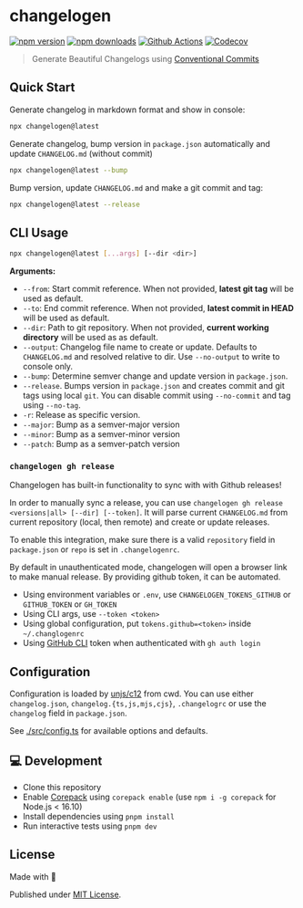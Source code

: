 # changelogen

[![npm version][npm-version-src]][npm-version-href]
[![npm downloads][npm-downloads-src]][npm-downloads-href]
[![Github Actions][github-actions-src]][github-actions-href]
[![Codecov][codecov-src]][codecov-href]

> Generate Beautiful Changelogs using [Conventional Commits](https://www.conventionalcommits.org/en/v1.0.0/)

## Quick Start

Generate changelog in markdown format and show in console:

```sh
npx changelogen@latest
```

Generate changelog, bump version in `package.json` automatically and update `CHANGELOG.md` (without commit)

```sh
npx changelogen@latest --bump
```

Bump version, update `CHANGELOG.md` and make a git commit and tag:

```sh
npx changelogen@latest --release
```

## CLI Usage

```sh
npx changelogen@latest [...args] [--dir <dir>]
```

**Arguments:**

- `--from`: Start commit reference. When not provided, **latest git tag** will be used as default.
- `--to`: End commit reference. When not provided, **latest commit in HEAD** will be used as default.
- `--dir`: Path to git repository. When not provided, **current working directory** will be used as as default.
- `--output`: Changelog file name to create or update. Defaults to `CHANGELOG.md` and resolved relative to dir. Use `--no-output` to write to console only.
- `--bump`: Determine semver change and update version in `package.json`.
- `--release`. Bumps version in `package.json` and creates commit and git tags using local `git`. You can disable commit using `--no-commit` and tag using `--no-tag`.
- `-r`: Release as specific version.
- `--major`: Bump as a semver-major version
- `--minor`: Bump as a semver-minor version
- `--patch`: Bump as a semver-patch version

### `changelogen gh release`

Changelogen has built-in functionality to sync with with Github releases!

In order to manually sync a release, you can use `changelogen gh release <versions|all> [--dir] [--token]`. It will parse current `CHANGELOG.md` from current repository (local, then remote) and create or update releases.

To enable this integration, make sure there is a valid `repository` field in `package.json` or `repo` is set in `.changelogenrc`.

By default in unauthenticated mode, changelogen will open a browser link to make manual release. By providing github token, it can be automated.

- Using environment variables or `.env`, use `CHANGELOGEN_TOKENS_GITHUB` or `GITHUB_TOKEN` or `GH_TOKEN`
- Using CLI args, use `--token <token>`
- Using global configuration, put `tokens.github=<token>` inside `~/.changlogenrc`
- Using [GitHub CLI](https://cli.github.com/) token when authenticated with `gh auth login`

## Configuration

Configuration is loaded by [unjs/c12](https://github.com/unjs/c12) from cwd. You can use either `changelog.json`, `changelog.{ts,js,mjs,cjs}`, `.changelogrc` or use the `changelog` field in `package.json`.

See [./src/config.ts](./src/config.ts) for available options and defaults.

## 💻 Development

- Clone this repository
- Enable [Corepack](https://github.com/nodejs/corepack) using `corepack enable` (use `npm i -g corepack` for Node.js < 16.10)
- Install dependencies using `pnpm install`
- Run interactive tests using `pnpm dev`

## License

Made with 💛

Published under [MIT License](./LICENSE).

<!-- Badges -->

[npm-version-src]: https://img.shields.io/npm/v/changelogen?style=flat-square
[npm-version-href]: https://npmjs.com/package/changelogen
[npm-downloads-src]: https://img.shields.io/npm/dm/changelogen?style=flat-square
[npm-downloads-href]: https://npmjs.com/package/changelogen
[github-actions-src]: https://img.shields.io/github/workflow/status/unjs/changelogen/ci/main?style=flat-square
[github-actions-href]: https://github.com/unjs/changelogen/actions?query=workflow%3Aci
[codecov-src]: https://img.shields.io/codecov/c/gh/unjs/changelogen/main?style=flat-square
[codecov-href]: https://codecov.io/gh/unjs/changelogen
